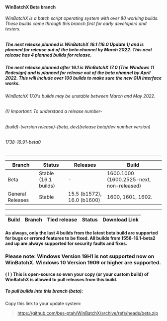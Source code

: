 #### WinBatchX Beta branch
###### WinBatchX is a batch script operating system with over 80 working builds. These builds come through this branch first for early developers and testers.

##### The next release planned is WinBatchX 16.1 (16.0 Update 1) and is planned for release out of the beta channel by March 2022. This next release has 4 planned builds for release.
##### The next release planned after 16.1 is WinBatchX 17.0 (The Windows 11 Redesign) and is planned for release out of the beta channel by April 2022. This will include over 100 builds to make sure the new GUI interface works.


###### WinBatchX 17.0's builds may be unstable between March and May 2022.

###### (!) Important: To understand a release number-

###### (build)-(version release)-(beta, dev)(release beta/dev number version)
###### 1738-16.91-beta0


***
Branch |Status| Releases |Build
----|--------|-----|----
Beta   | Stable (16.1 builds) | -   | 1600.1000 (1600.2525-next, non-released)
General Releases    | Stable | 15.5 (b1572), 16.0 (b1600)   | 1600, 1601, 1602.

***
Build | Branch | Tied release | Status | Download Link |
------|--------|--------------|--------|---------------|

#### As always, only the last 4 builds from the latest beta build are supported for bugs or errored features to be fixed. All builds from 1558-16.1-beta2 and up are always supported for security faults and fixes.

### Please note: Windows Version 19H1 is not supported now on WinBatchX. Windows 10 Version 1909 or higher are supported.

#### ( ! ) This is open-source so even your copy (or your custom build) of WinBatchX is allowed to pull releases from this build.

##### To pull builds into this branch (beta):

Copy this link to your update system:

> https://github.com/bes-ptah/WinBatchX/archive/refs/heads/beta.zip





